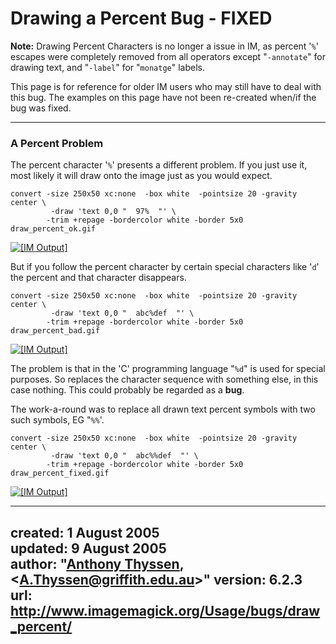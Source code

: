 # Drawing a Percent Bug - FIXED

**Note:** Drawing Percent Characters is no longer a issue in IM, as percent '`%`' escapes were completely removed from all operators except "`-annotate`" for drawing text, and "`-label`" for "`monatge`" labels.

This page is for reference for older IM users who may still have to deal with this bug.
The examples on this page have not been re-created when/if the bug was fixed.

------------------------------------------------------------------------

### A Percent Problem

The percent character '`%`' presents a different problem.
If you just use it, most likely it will draw onto the image just as you would expect.

~~~
convert -size 250x50 xc:none  -box white  -pointsize 20 -gravity center \
         -draw 'text 0,0 "  97%  "' \
        -trim +repage -bordercolor white -border 5x0  draw_percent_ok.gif
~~~


[![\[IM Output\]](draw_percent_ok.gif)](draw_percent_ok.gif)

But if you follow the percent character by certain special characters like '`d`' the percent and that character disappears.

~~~
convert -size 250x50 xc:none  -box white  -pointsize 20 -gravity center \
         -draw 'text 0,0 "  abc%def  "' \
        -trim +repage -bordercolor white -border 5x0  draw_percent_bad.gif
~~~


[![\[IM Output\]](draw_percent_bad.gif)](draw_percent_bad.gif)

The problem is that in the 'C' programming language "`%d`" is used for special purposes.
So replaces the character sequence with something else, in this case nothing.
This could probably be regarded as a **bug**.

The work-a-round was to replace all drawn text percent symbols with two such symbols, EG "`%%`'.

~~~
convert -size 250x50 xc:none  -box white  -pointsize 20 -gravity center \
         -draw 'text 0,0 "  abc%%def  "' \
        -trim +repage -bordercolor white -border 5x0  draw_percent_fixed.gif
~~~


[![\[IM Output\]](draw_percent_fixed.gif)](draw_percent_fixed.gif)

---
created: 1 August 2005  
updated: 9 August 2005  
author: "[Anthony Thyssen](http://www.ict.griffith.edu.au/anthony/anthony.html), &lt;[A.Thyssen@griffith.edu.au](http://www.ict.griffith.edu.au/anthony/mail.shtml)&gt;"
version: 6.2.3
url: http://www.imagemagick.org/Usage/bugs/draw_percent/
---
